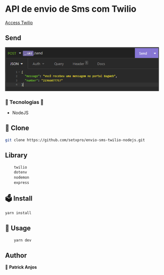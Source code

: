 # API de envio de Sms com Twilio

<a href="https://console.twilio.com/?frameUrl=%2Fconsole%3Fx-target-region%3Dus1">
    Access Twilio
</a>

## Send

<div align="center" width="100%">
    <img src="./captura.png" alt="image"/>
</div>

### 🌌 Tecnologias 🌌

- NodeJS

## 💾 Clone

```sh
git clone https://github.com/setxpro/envio-sms-twilio-nodejs.git
```

## Library

```sh
    twilio
    dotenv
    nodemon
    express
```

## 🗳 Install

```sh
yarn install
```

## 🚀 Usage

```sh
    yarn dev
```

## Author

👤 **Patrick Anjos**
